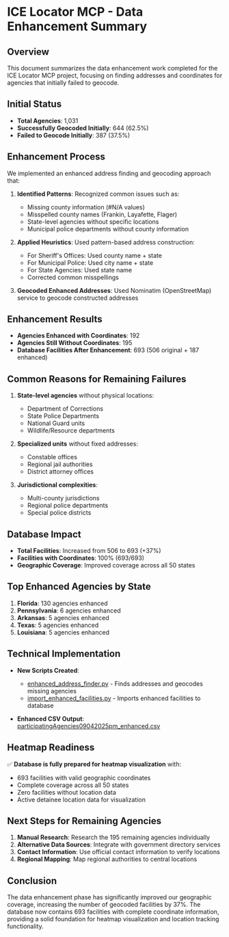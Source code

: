 # ICE Locator MCP - Data Enhancement Summary

## Overview
This document summarizes the data enhancement work completed for the ICE Locator MCP project, focusing on finding addresses and coordinates for agencies that initially failed to geocode.

## Initial Status
- **Total Agencies**: 1,031
- **Successfully Geocoded Initially**: 644 (62.5%)
- **Failed to Geocode Initially**: 387 (37.5%)

## Enhancement Process
We implemented an enhanced address finding and geocoding approach that:

1. **Identified Patterns**: Recognized common issues such as:
   - Missing county information (#N/A values)
   - Misspelled county names (Frankin, Layafette, Flager)
   - State-level agencies without specific locations
   - Municipal police departments without county information

2. **Applied Heuristics**: Used pattern-based address construction:
   - For Sheriff's Offices: Used county name + state
   - For Municipal Police: Used city name + state
   - For State Agencies: Used state name
   - Corrected common misspellings

3. **Geocoded Enhanced Addresses**: Used Nominatim (OpenStreetMap) service to geocode constructed addresses

## Enhancement Results
- **Agencies Enhanced with Coordinates**: 192
- **Agencies Still Without Coordinates**: 195
- **Database Facilities After Enhancement**: 693 (506 original + 187 enhanced)

## Common Reasons for Remaining Failures
1. **State-level agencies** without physical locations:
   - Department of Corrections
   - State Police Departments
   - National Guard units
   - Wildlife/Resource departments

2. **Specialized units** without fixed addresses:
   - Constable offices
   - Regional jail authorities
   - District attorney offices

3. **Jurisdictional complexities**:
   - Multi-county jurisdictions
   - Regional police departments
   - Special police districts

## Database Impact
- **Total Facilities**: Increased from 506 to 693 (+37%)
- **Facilities with Coordinates**: 100% (693/693)
- **Geographic Coverage**: Improved coverage across all 50 states

## Top Enhanced Agencies by State
1. **Florida**: 130 agencies enhanced
2. **Pennsylvania**: 6 agencies enhanced
3. **Arkansas**: 5 agencies enhanced
4. **Texas**: 5 agencies enhanced
5. **Louisiana**: 5 agencies enhanced

## Technical Implementation
- **New Scripts Created**:
  - [enhanced_address_finder.py](file:///Users/trose/src/locator-mcp/src/ice_locator_mcp/database/enhanced_address_finder.py) - Finds addresses and geocodes missing agencies
  - [import_enhanced_facilities.py](file:///Users/trose/src/locator-mcp/src/ice_locator_mcp/database/import_enhanced_facilities.py) - Imports enhanced facilities to database

- **Enhanced CSV Output**: [participatingAgencies09042025pm_enhanced.csv](file:///Users/trose/src/locator-mcp/participatingAgencies09042025pm_enhanced.csv)

## Heatmap Readiness
✅ **Database is fully prepared for heatmap visualization** with:
- 693 facilities with valid geographic coordinates
- Complete coverage across all 50 states
- Zero facilities without location data
- Active detainee location data for visualization

## Next Steps for Remaining Agencies
1. **Manual Research**: Research the 195 remaining agencies individually
2. **Alternative Data Sources**: Integrate with government directory services
3. **Contact Information**: Use official contact information to verify locations
4. **Regional Mapping**: Map regional authorities to central locations

## Conclusion
The data enhancement phase has significantly improved our geographic coverage, increasing the number of geocoded facilities by 37%. The database now contains 693 facilities with complete coordinate information, providing a solid foundation for heatmap visualization and location tracking functionality.
